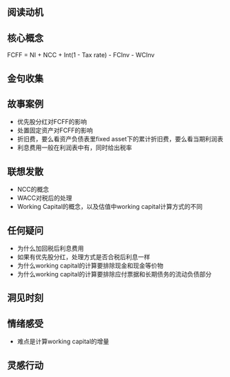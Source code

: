 ## 阅读动机

## 核心概念
FCFF = NI + NCC + Int(1 - Tax rate) - FCInv - WCInv
## 金句收集

## 故事案例
- 优先股分红对FCFF的影响
- 处置固定资产对FCFF的影响
- 折旧费，要么看资产负债表里fixed asset下的累计折旧费，要么看当期利润表
- 利息费用一般在利润表中有，同时给出税率
## 联想发散
- NCC的概念
- WACC对税后的处理
- Working Capital的概念，以及估值中working capital计算方式的不同

## 任何疑问
- 为什么加回税后利息费用
- 如果有优先股分红，处理方式是否合税后利息一样
- 为什么working capital的计算要排除现金和现金等价物
- 为什么working capital的计算要排除应付票据和长期债务的流动负债部分
## 洞见时刻

## 情绪感受
- 难点是计算working capital的增量
## 灵感行动